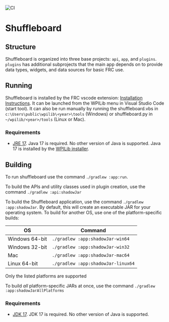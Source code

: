 ![CI](https://github.com/wpilibsuite/shuffleboard/workflows/CI/badge.svg)

# Shuffleboard


## Structure

Shuffleboard is organized into three base projects: `api`, `app`, and `plugins`. `plugins` has additional
subprojects that the main app depends on to provide data types, widgets, and data sources for basic FRC use.

## Running

Shuffleboard is installed by the FRC vscode extension: [Installation Instructions](https://docs.wpilib.org/en/stable/docs/zero-to-robot/step-2/wpilib-setup.html).
It can be launched from the WPILib menu in Visual Studio Code (start tool).
It can also be run manually by running the shuffleboard.vbs in `c:\Users\public\wpilib\<year>\tools` (Windows) or
shuffleboard.py in `~/wpilib/<year>/tools` (Linux or Mac).

### Requirements
- [JRE 17](https://adoptium.net/temurin/releases/?version=17&package=jre). Java 17 is required.
No other version of Java is supported. Java 17 is installed by the
[WPILib installer](https://github.com/wpilibsuite/allwpilib/releases).

## Building

To run shuffleboard use the command `./gradlew :app:run`.

To build the APIs and utility classes used in plugin creation, use the command `./gradlew :api:shadowJar`

To build the Shuffleboard application, use the command `./gradlew :app:shadowJar`. By default, this will create an
executable JAR for your operating system. To build for another OS, use one of the platform-specific builds:

| OS | Command |
|---|---|
| Windows 64-bit | `./gradlew :app:shadowJar-win64` |
| Windows 32-bit | `./gradlew :app:shadowJar-win32` |
| Mac | `./gradlew :app:shadowJar-mac64` |
| Linux 64-bit | `./gradlew :app:shadowJar-linux64` |

Only the listed platforms are supported

To build _all_ platform-specific JARs at once, use the command `./gradlew :app:shadowJarAllPlatforms`

### Requirements
- [JDK 17](https://adoptium.net/temurin/releases/?version=17). JDK 17 is required.
No other version of Java is supported.
